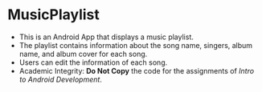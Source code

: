 # MusicPlaylist
- This is an Android App that displays a music playlist.
- The playlist contains information about the song name, singers, album name, and album cover for each song.
- Users can edit the information of each song.
- Academic Integrity: **Do Not Copy** the code for the assignments of *Intro to Android Development*.
